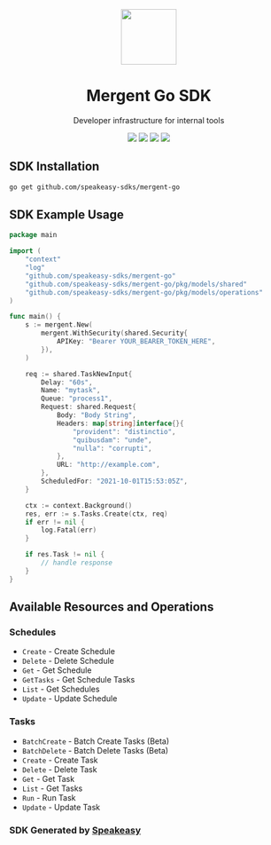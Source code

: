 <div align="center">
    <picture>
        <source srcset="https://user-images.githubusercontent.com/6267663/228782760-eae443cd-8197-4667-91f5-656d90633db1.svg" media="(prefers-color-scheme: dark)" width="100">
        <img src="https://user-images.githubusercontent.com/6267663/228782746-c33cbcc8-4767-42c8-9a50-af6552703414.svg" width="100">
    </picture>
    <h1>Mergent Go SDK</h1>
   <p>Developer infrastructure for internal tools</p>
   <a href="https://docs.mergent.co/"><img src="https://img.shields.io/static/v1?label=Docs&message=API Ref&color=000&style=for-the-badge" /></a>
   <a href="https://github.com/speakeasy-sdks/mergent-go/actions"><img src="https://img.shields.io/github/actions/workflow/status/speakeasy-sdks/mergent-go/speakeasy_sdk_generation.yml?style=for-the-badge" /></a>
  <a href="https://opensource.org/licenses/MIT"><img src="https://img.shields.io/badge/License-MIT-blue.svg?style=for-the-badge" /></a>
  <a href="https://github.com/speakeasy-sdks/mergent-go/releases"><img src="https://img.shields.io/github/v/release/speakeasy-sdks/mergent-go?sort=semver&style=for-the-badge" /></a>
</div>

<!-- Start SDK Installation -->
## SDK Installation

```bash
go get github.com/speakeasy-sdks/mergent-go
```
<!-- End SDK Installation -->

## SDK Example Usage
<!-- Start SDK Example Usage -->
```go
package main

import (
    "context"
    "log"
    "github.com/speakeasy-sdks/mergent-go"
    "github.com/speakeasy-sdks/mergent-go/pkg/models/shared"
    "github.com/speakeasy-sdks/mergent-go/pkg/models/operations"
)

func main() {
    s := mergent.New(
        mergent.WithSecurity(shared.Security{
            APIKey: "Bearer YOUR_BEARER_TOKEN_HERE",
        }),
    )

    req := shared.TaskNewInput{
        Delay: "60s",
        Name: "mytask",
        Queue: "process1",
        Request: shared.Request{
            Body: "Body String",
            Headers: map[string]interface{}{
                "provident": "distinctio",
                "quibusdam": "unde",
                "nulla": "corrupti",
            },
            URL: "http://example.com",
        },
        ScheduledFor: "2021-10-01T15:53:05Z",
    }

    ctx := context.Background()
    res, err := s.Tasks.Create(ctx, req)
    if err != nil {
        log.Fatal(err)
    }

    if res.Task != nil {
        // handle response
    }
}
```
<!-- End SDK Example Usage -->

<!-- Start SDK Available Operations -->
## Available Resources and Operations


### Schedules

* `Create` - Create Schedule
* `Delete` - Delete Schedule
* `Get` - Get Schedule
* `GetTasks` - Get Schedule Tasks
* `List` - Get Schedules
* `Update` - Update Schedule

### Tasks

* `BatchCreate` - Batch Create Tasks (Beta)
* `BatchDelete` - Batch Delete Tasks (Beta)
* `Create` - Create Task
* `Delete` - Delete Task
* `Get` - Get Task
* `List` - Get Tasks
* `Run` - Run Task
* `Update` - Update Task
<!-- End SDK Available Operations -->

### SDK Generated by [Speakeasy](https://docs.speakeasyapi.dev/docs/using-speakeasy/client-sdks)
